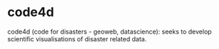 # code4d
code4d (code for disasters - geoweb, datascience): seeks to develop scientific visualisations of disaster related data.
